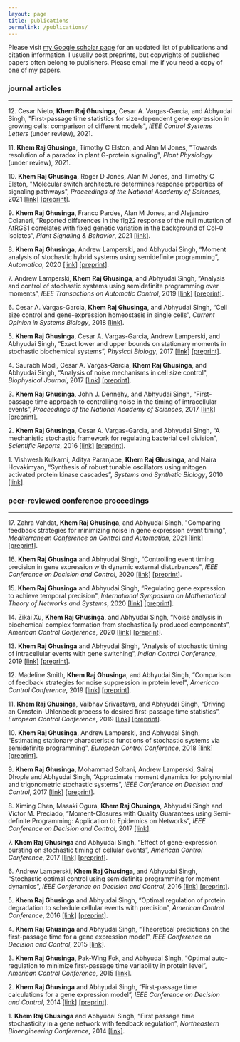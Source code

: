 ```yaml
---
layout: page
title: publications
permalink: /publications/
---
```

<script async src="https://badge.dimensions.ai/badge.js" charset="utf-8"></script>
<script type='text/javascript' src='https://d1bxh8uas1mnw7.cloudfront.net/assets/embed.js'></script>


Please visit [my Google scholar page](https://scholar.google.com/citations?user=2UQbyu4AAAAJ) for an updated list of publications and citation information. I usually post preprints, but copyrights of published papers often belong to publishers. Please email me if you need a copy of one of my papers.


### journal articles
---

12\. Cesar Nieto, **Khem Raj Ghusinga**, Cesar A. Vargas-Garcia, and Abhyudai Singh, "First-passage time statistics for size-dependent gene expression in growing cells: comparison of different models", *IEEE Control Systems Letters* (under review), 2021.


11\. **Khem Raj Ghusinga**, Timothy C Elston, and Alan M Jones, "Towards resolution of a paradox in plant G-protein signaling", *Plant Physiology* (under review), 2021.

10\. **Khem Raj Ghusinga**, Roger D Jones, Alan M Jones, and Timothy C Elston, "Molecular switch architecture determines response properties of signaling pathways", *Proceedings of the National Academy of Sciences*, 2021 [[link]](https://doi.org/10.1073/pnas.2013401118) [[preprint]](https://doi.org/10.1101/2020.06.12.147900).
<span data-badge-details="right" data-badge-type="donut" data-doi="10.1073/pnas.2013401118" data-condensed="true" data-hide-no-mentions="true" class="altmetric-embed"></span> 
<span class="__dimensions_badge_embed__" data-doi="10.1073/pnas.2013401118" data-hide-zero-citations="true" data-legend="always" data-style="small_circle"></span>

9\. **Khem Raj Ghusinga**, Franco Pardes, Alan M Jones, and Alejandro Colaneri,  “Reported differences in the flg22 response of the null mutation of AtRGS1 correlates with fixed genetic variation in the background of Col-0 isolates”, *Plant Signaling & Behavior*, 2021
[[link]](https://doi.org/10.1080/15592324.2021.1878685).

8\. **Khem Raj Ghusinga**, Andrew Lamperski, and Abhyudai Singh, “Moment analysis of stochastic hybrid systems using semidefinite programming”, *Automatica*, 2020 [[link]](https://doi.org/10.1016/j.automatica.2019.108634) [[preprint]](https://arxiv.org/abs/1802.00376).

7\. Andrew Lamperski, **Khem Raj Ghusinga**, and Abhyudai Singh, “Analysis and control of stochastic systems using semidefinite programming over moments”, *IEEE Transactions on Automatic Control*, 2019  [[link]](https://doi.org/10.1109/TAC.2018.2872274) [[preprint]](https://arxiv.org/abs/1702.00422).

6\. Cesar A. Vargas-Garcia, **Khem Raj Ghusinga**, and Abhyudai Singh, “Cell size control and gene-expression homeostasis in single cells”, *Current Opinion in Systems Biology*, 2018 [[link]](https://doi.org/10.1016/j.coisb.2018.01.002).
<span class="__dimensions_badge_embed__" data-doi="10.1016/j.coisb.2018.01.002" data-hide-zero-citations="true" data-legend="always" data-style="small_circle"></span>

5\. **Khem Raj Ghusinga**, Cesar A. Vargas-Garcia, Andrew Lamperski, and Abhyudai Singh, “Exact lower and upper bounds on stationary moments in stochastic biochemical systems”, *Physical Biology*, 2017 [[link]](https://doi.org/10.1088/1478-3975/aa75c6) [[preprint]](https://arxiv.org/abs/1612.09518).
<span class="__dimensions_badge_embed__" data-doi="10.1088/1478-3975/aa75c6" data-hide-zero-citations="true" data-legend="always" data-style="small_circle"></span>


4\. Saurabh Modi, Cesar A. Vargas-Garcia, **Khem Raj Ghusinga**, and Abhyudai Singh, “Analysis of noise mechanisms in cell size control", *Biophysical Journal*, 2017 [[link]](https://doi.org/10.1016/j.bpj.2017.04.050) [[preprint]](https://doi.org/10.1101/080465).
<span class="__dimensions_badge_embed__" data-doi="10.1016/j.bpj.2017.04.050" data-hide-zero-citations="true" data-legend="always" data-style="small_circle"></span>

3\. **Khem Raj Ghusinga**, John J. Dennehy, and Abhyudai Singh, “First-passage time approach to controlling noise in the timing of intracellular events”, *Proceedings of the National Academy of Sciences*, 2017 [[link]](https://doi.org/10.1073/pnas.1609012114) [[preprint]](https://doi.org/10.1101/056945).
<span data-badge-details="right" data-badge-type="donut" data-doi="10.1073/pnas.1609012114" data-condensed="true" data-hide-no-mentions="true" class="altmetric-embed"></span>
<span class="__dimensions_badge_embed__" data-doi="10.1073/pnas.1609012114" data-hide-zero-citations="true" data-legend="always" data-style="small_circle"></span>


2\. **Khem Raj Ghusinga**, Cesar A. Vargas-Garcia, and Abhyudai Singh, “A mechanistic stochastic framework for regulating bacterial cell division”, *Scientific Reports*, 2016 [[link]](https://doi.org/10.1038/srep30229) [[preprint]](https://arxiv.org/abs/1512.07864).
<span class="__dimensions_badge_embed__" data-doi="10.1038/srep30229" data-hide-zero-citations="true" data-legend="always" data-style="small_circle"></span>

1\. Vishwesh Kulkarni, Aditya Paranjape, **Khem Raj Ghusinga**, and Naira Hovakimyan, “Synthesis of robust tunable oscillators using mitogen activated protein kinase cascades”, *Systems and Synthetic Biology*, 2010 [[link]](https://doi.org/10.1007/s11693-011-9078-3).


### peer-reviewed conference proceedings
---

17\. Zahra Vahdat, **Khem Raj Ghusinga**, and Abhyudai Singh, "Comparing feedback strategies for minimizing noise in gene expression event timing", *Mediterranean Conference on Control and Automation*, 2021 [[link]](https://doi.org/10.1109/MED51440.2021.9480208) [[preprint]](https://osf.io/yz7xn).

16\. **Khem Raj Ghusinga** and Abhyudai Singh, “Controlling event timing precision in gene expression with dynamic external disturbances", *IEEE Conference on Decision and Control*, 2020 [[link]](https://doi.org/10.1109/CDC42340.2020.9304265) [[preprint]](https://osf.io/thkve).

15\. **Khem Raj Ghusinga** and Abhyudai Singh, “Regulating gene expression to achieve temporal precision", *International Symposium on Mathematical Theory of Networks and Systems*, 2020 [[link]](https://doi.org/10.1016/j.ifacol.2021.06.108) [[preprint]](https://osf.io/a7uce/).

14\. Zikai Xu, **Khem Raj Ghusinga**, and Abhyudai Singh, “Noise analysis in biochemical complex formation from stochastically produced components”, *American Control Conference*, 2020 [[link]](https://doi.org/10.23919/ACC45564.2020.9147925) [[preprint]](https://doi.org/10.1101/310847).

13\. **Khem Raj Ghusinga** and Abhyudai Singh, “Analysis of stochastic timing of intracellular events with gene switching”, *Indian Control Conference*, 2019 [[link]](https://doi.org/10.1109/ICC47138.2019.9123214) [[preprint]](https://doi.org/10.1101/710442).

12\. Madeline Smith, **Khem Raj Ghusinga**, and Abhyudai Singh, “Comparison of feedback strategies for noise suppression in protein level", *American Control Conference*, 2019  [[link]](https://doi.org/10.23919/ACC.2019.8815616) [[preprint]](https://doi.org/10.1101/623181).

11\. **Khem Raj Ghusinga**, Vaibhav Srivastava, and Abhyudai Singh, “Driving an Ornstein-Uhlenbeck process to desired first-passage time statistics”, *European Control Conference*, 2019 [[link]](https://doi.org/10.23919/ECC.2019.8795862) [[preprint]](https://arxiv.org/abs/1703.08846).

10\. **Khem Raj Ghusinga**, Andrew Lamperski, and Abhyudai Singh, “Estimating stationary characteristic functions of stochastic systems via semidefinite programming”, *European Control Conference*, 2018 [[link]](https://doi.org/10.23919/ECC.2018.8550583) [[preprint]](https://arxiv.org/abs/1711.06327).

9\. **Khem Raj Ghusinga**, Mohammad Soltani, Andrew Lamperski, Sairaj Dhople and Abhyudai Singh, “Approximate moment dynamics for polynomial and trigonometric stochastic systems”, *IEEE Conference on Decision and Control*, 2017 [[link]](https://doi.org/10.1109/CDC.2017.8263922) [[preprint]](https://arxiv.org/abs/1703.08841).

8\. Ximing Chen, Masaki Ogura, **Khem Raj Ghusinga**, Abhyudai Singh and Victor M. Preciado, “Moment-Closures with Quality Guarantees using Semi-definite Programming: Application to Epidemics on Networks”, *IEEE Conference on Decision and Control*, 2017 [[link]](https://doi.org/10.1109/CDC.2017.8264008).

7\. **Khem Raj Ghusinga** and Abhyudai Singh, “Effect of gene-expression bursting on stochastic timing of cellular events”, *American Control Conference*, 2017 [[link]](https://doi.org/10.23919/ACC.2017.7963265) [[preprint]](https://arxiv.org/abs/1609.07461).

6\. Andrew Lamperski, **Khem Raj Ghusinga**, and Abhyudai Singh, “Stochastic optimal control using semidefinite programming for moment dynamics”, *IEEE Conference on Decision and Control*, 2016 [[link]](https://doi.org/10.1109/CDC.2016.7798556) [[preprint]](https://arxiv.org/abs/1603.06309).

5\. **Khem Raj Ghusinga** and Abhyudai Singh, “Optimal regulation of protein degradation to schedule cellular events with precision”, *American Control Conference*, 2016 [[link]](https://doi.org/10.1109/ACC.2016.7524951) [[preprint]](https://arxiv.org/abs/1510.00658).

4\. **Khem Raj Ghusinga** and Abhyudai Singh, “Theoretical predictions on the first-passage time for a gene expression model”, *IEEE Conference on Decision and Control*, 2015 [[link]](https://doi.org/10.1109/CDC.2015.7402820).

3\. **Khem Raj Ghusinga**, Pak-Wing Fok, and Abhyudai Singh, “Optimal auto-regulation to minimize first-passage time variability in protein level”, *American Control Conference*, 2015 [[link]](https://doi.org/10.1109/ACC.2015.7172023).

2\. **Khem Raj Ghusinga** and Abhyudai Singh, “First-passage time calculations for a gene expression model”, *IEEE Conference on Decision and Control*, 2014 [[link]](https://doi.org/10.1109/CDC.2014.7039858) [[preprint]](https://arxiv.org/abs/1405.3226).

1\. **Khem Raj Ghusinga** and Abhyudai Singh, “First passage time stochasticity in a gene network with feedback regulation”, *Northeastern Bioengineering Conference*, 2014 [[link]](https://doi.org/10.1109/NEBEC.2014.6972797).

